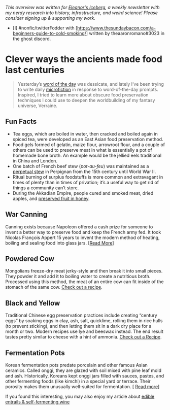<cite>This overview was written for [Eleanor's Iceberg](http://newsletter.eleanorkonik.com/), a weekly newsletter with my nerdy research into history, infrastructure, and weird science! Please consider signing up & supporting my work.</cite>

- [I] #nonfic/twitterFodder  with [https://www.thesundaybacon.com/a-beginners-guide-to-cold-smoking/] written by theaaronromano#3023 in the ghost discord. 

# Clever ways the ancients made food last centuries

> Yesterday’s [word of the day](https://www.merriam-webster.com/word-of-the-day/deiccate-2021-06-27) was dessicate, and lately I’ve been trying to write daily [microfiction](https://twitter.com/EleanorKonik/status/1407848768565829634) in response to word-of-the-day prompts. Inspired, I tried to learn more about obscure food preservation techniques I could use to deepen the worldbuilding of my fantasy universe, Verraine.

## Fun Facts
 
* Tea eggs, which are boiled in water, then cracked and boiled again in spiced tea, were developed as an East Asian food preservation method. 
* Food gels formed of gelatin, maize flour, arrowroot flour, and a couple of others can be used to preserve meat in what is essentially a pot of homemade bone broth. An example would be the jellied eels traditional in China and London. 
* One batch of French beef stew (_pot-au-feu_) was maintained as a [perpetual stew](https://www.nytimes.com/1981/05/06/garden/from-a-pot-au-feu-many-happy-returns.html) in Perpignan from the 15th century until World War II.
* Ritual burning of surplus foodstuffs is more common and extravagant in times of plenty than in times of privation; it’s a useful way to get rid of things a community can’t store. 
* During the Akkadian Empire, people cured and smoked meat, dried apples, and [preserved fruit in honey](https://www.southernkitchen.com/articles/eat/food-preservation-how-it-started-and-how-it-became-southern). 

## War Canning

Canning exists because Napoleon offered a cash prize for someone to invent a better way to preserve food and keep the French army fed. It took Nicolas François Appert 15 years to invent the modern method of heating, boiling and sealing food into glass jars. [[Read More](https://www.npr.org/sections/money/2012/03/01/147751097/why-napoleon-offered-a-prize-for-inventing-canned-food)]

## Powdered Cow 

Mongolians freeze-dry meat jerky-style and then break it into small pieces. They powder it and add it to boiling water to create a nutritious broth. Processed using this method, the meat of an entire cow can fit inside of the stomach of the same cow. [Check out a recipe](https://www.mongolfood.info/en/recipes/borts.html).

## Black and Yellow 

Traditional Chinese egg preservation practices include creating “century eggs” by soaking eggs in clay, ash, salt, quicklime, rolling them in rice hulls (to prevent sticking), and then letting them sit in a dark dry place for a month or two. Modern recipes use lye and beeswax instead. The end result tastes pretty similar to cheese with a hint of ammonia. [Check out a Recipe](https://redhousespice.com/century-eggs/). 

## Fermentation Pots

Korean fermentation pots predate porcelain and other famous Asian ceramics. Called onggi, they are glazed with soil mixed with pine leaf mold and ash. Historically, Koreans kept onggi jars filled with sauces, pastes, and other fermenting foods (like kimchi) in a special yard or terrace. Their porosity makes them unusually well-suited for fermentation. [ [Read more](https://koreajoongangdaily.joins.com/2007/09/30/features/Last-onggi-maker-in-Seoul-still-spins-history/2880938.html)] 

<div class=infobox>If you found this interesting, you may also enjoy my article about <a href=”https://eleanorkonik.com/reading-roundup-edible-entrails-self-fermenting-wine/)”>edible entrails & self-fermenting wine</a></div>
